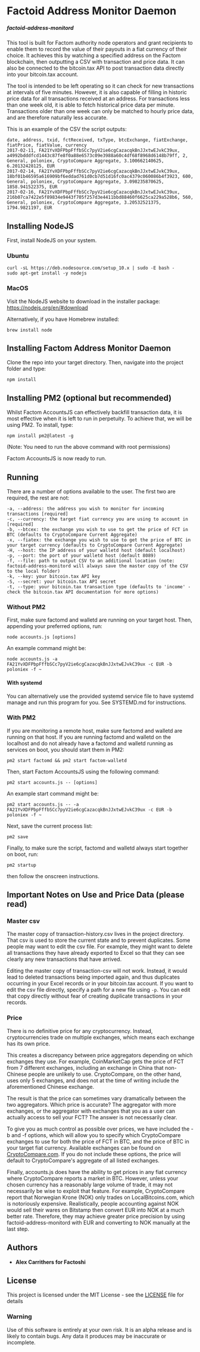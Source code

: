 # Factoid Address Monitor Daemon
##### factoid-address-monitord

This tool is built for Factom authority node operators and grant recipients to
enable them to record the value of their payouts in a fiat currency of their
choice. It achieves this by watching a specified address on the Factom
blockchain, then outputting a CSV with transaction and price data. It can also
be connected to the bitcoin.tax API to post transaction data directly into your
bitcoin.tax account.

The tool is intended to be left operating so it can check for new transactions
at intervals of five minutes. However, it is also capable of filling in
historic price data for all transactions received at an address. For
transactions less than one week old, it is able to fetch historical price data
per minute. Transactions older than one week can only be matched to hourly
price data, and are therefore naturally less accurate.

This is an example of the CSV the script outputs:

```
date, address, txid, fctReceived, txType, btcExchange, fiatExchange, fiatPrice, fiatValue, currency
2017-02-11, FA21YvXDFPbpFffbSCc7pyV2ie6cgCazacqkBnJJxtwEJvkC39ux, a4992bdddfcd1443c87fe8f0a88e6573c09e3988a60c4df68f8968d6148b79ff, 2, General, poloniex, CryptoCompare Aggregate, 3.100662140625, 6.20132428125, EUR
2017-02-14, FA21YvXDFPbpFffbSCc7pyV2ie6cgCazacqkBnJJxtwEJvkC39ux, 18bf01b46595a616909bf6eddad761d0cb7d51d16fc0ac4379c060086b4f3923, 600, General, poloniex, CryptoCompare Aggregate, 3.098235870625, 1858.941522375, EUR
2017-02-16, FA21YvXDFPbpFffbSCc7pyV2ie6cgCazacqkBnJJxtwEJvkC39ux, 216b07ca7422e5f89834e9443f705f257d3e4411bbd88460f6625ca229a528b6, 560, General, poloniex, CryptoCompare Aggregate, 3.20532521375, 1794.9821197, EUR
```


## Installing NodeJS

First, install NodeJS on your system.

### Ubuntu

```
curl -sL https://deb.nodesource.com/setup_10.x | sudo -E bash -
sudo apt-get install -y nodejs
```

### MacOS

Visit the NodeJS website to download in the installer package:
https://nodejs.org/en/#download

Alternatively, if you have Homebrew installed:

```
brew install node
```

## Installing Factom Address Monitor Daemon

Clone the repo into your target directory. Then, navigate into the project
folder and type:

```
npm install
```

## Installing PM2 (optional but recommended)

Whilst Factom AccountsJS can effectively backfill transaction data, it is most
effective when it is left to run in perpetuity. To achieve that, we will be
using PM2. To install, type:

```
npm install pm2@latest -g
```
(Note: You need to run the above command with root permissions)

Factom AccountsJS is now ready to run.

## Running

There are a number of options available to the user. The first two are
required, the rest are not:

```
-a, --address: the address you wish to monitor for incoming transactions [required]
-c, --currency: the target fiat currency you are using to account in [required]
-b, --btcex: the exchange you wish to use to get the price of FCT in BTC (defaults to CryptoCompare Current Aggregate)
-x, --fiatex: the exchange you wish to use to get the price of BTC in your target currency (defaults to CryptoCompare Current Aggregate)
-H, --host: the IP address of your walletd host (default localhost)
-p, --port: the port of your walletd host (default 8089)
-f, --file: path to output CSV to an additional location (note: factoid-address-monitord will always save the master copy of the CSV to the local folder)
-k, --key: your bitcoin.tax API key
-S, --secret: your bitcoin.tax API secret
-t, --type: your bitcoin.tax transaction type (defaults to 'income' - check the bitcoin.tax API documentation for more options)
```

### Without PM2

First, make sure factomd and walletd are running on your target host. Then,
appending your preferred options, run:

```
node accounts.js [options]
```

An example command might be:

```
node accounts.js -a FA21YvXDFPbpFffbSCc7pyV2ie6cgCazacqkBnJJxtwEJvkC39ux -c EUR -b poloniex -f ~
```

#### With systemd
You can alternatively use the provided systemd service file to have systemd
manage and run this program for you. See SYSTEMD.md for instructions.

### With PM2

If you are monitoring a remote host, make sure factomd and walletd are running
on that host. If you are running factomd and walletd on the localhost and do
not already have a factomd and walletd running as services on boot, you should
start them in PM2:

```
pm2 start factomd && pm2 start factom-walletd
```

Then, start Factom AccountsJS using the following command:

```
pm2 start accounts.js -- [options]
```

An example start command might be:

```
pm2 start accounts.js -- -a FA21YvXDFPbpFffbSCc7pyV2ie6cgCazacqkBnJJxtwEJvkC39ux -c EUR -b poloniex -f ~
```

Next, save the current process list:

```
pm2 save
```

Finally, to make sure the script, factomd and walletd always start together on
boot, run:

```
pm2 startup
```

then follow the onscreen instructions.



## Important Notes on Use and Price Data (please read)

### Master csv

The master copy of transaction-history.csv lives in the project directory. That
csv is used to store the current state and to prevent duplicates. Some people
may want to edit the csv file. For example, they might want to delete all
transactions they have already exported to Excel so that they can see clearly
any new transactions that have arrived.

Editing the master copy of transaction-csv will not work. Instead, it would
lead to deleted transactions being imported again, and thus duplicates
occurring in your Excel records or in your bitcoin.tax account. If you want to
edit the csv file directly, specify a path for a new file using `-p`. You can
edit that copy directly without fear of creating duplicate transactions in your
records.

### Price

There is no definitive price for any cryptocurrency. Instead, cryptocurrencies
trade on multiple exchanges, which means each exchange has its own price.

This creates a discrepancy between price aggregators depending on which
exchanges they use. For example, CoinMarketCap gets the price of FCT from 7
different exchanges, including an exchange in China that non-Chinese people are
unlikely to use. CryptoCompare, on the other hand, uses only 5 exchanges, and
does not at the time of writing include the aforementioned Chinese exchange.

The result is that the price can sometimes vary dramatically between the two
aggregators. Which price is accurate? The aggregator with more exchanges, or
the aggregator with exchanges that you as a user can actually access to sell
your FCT? The answer is not necessarily clear.

To give you as much control as possible over prices, we have included the -b
and -f options, which will allow you to specify which CryptoCompare exchanges
to use for both the price of FCT in BTC, and the price of BTC in your target
fiat currency. Available exchanges can be found on
[CryptoCompare.com](https://www.cryptocompare.com/). If you do not include
these options, the price will default to CryptoCompare's aggregate of all
listed exchanges.

Finally, accounts.js does have the ability to get prices in any fiat currency
where CryptoCompare reports a market in BTC. However, unless your chosen
currency has a reasonably large volume of trade, it may not necessarily be wise
to exploit that feature. For example, CryptoCompare report that Norwegian Krone
(NOK) only trades on LocalBitcoins.com, which is notoriously expensive.
Realistically, people accounting against NOK would sell their wares on Bitstamp
then convert EUR into NOK at a much better rate. Therefore, they may achieve
greater price precision by using factoid-address-monitord with EUR and
converting to NOK manually at the last step.

## Authors

* **Alex Carrithers for Factoshi**

## License

This project is licensed under the MIT License - see the [LICENSE](LICENSE)
file for details

### Warning

Use of this software is entirely at your own risk. It is an alpha release and
is likely to contain bugs. Any data it produces may be inaccurate or
incomplete.
